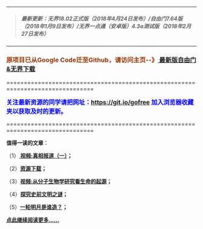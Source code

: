 ***
>##### 最新更新：无界18.02正式版（2018年4月24日发布）/自由门7.64版（2018年1月9日发布）/无界一点通（安卓版）4.3a测试版（2018年2月27日发布）
***

<h3><font color="#993300"> 原项目已从Google Code迁至Github，请访问主页--》<a href="https://github.com/sglfree/freesky/wiki/%E8%87%AA%E7%94%B1%E9%97%A8%E6%9C%80%E6%96%B0%E7%89%88%E4%B8%8B%E8%BD%BD-%E6%97%A0%E7%95%8C%E6%B5%8F%E8%A7%88%E6%9C%80%E6%96%B0%E6%AD%A3%E5%BC%8F%E7%89%88%E4%B8%8B%E8%BD%BD-%E7%BF%BB%E5%A2%99%E8%BD%AF%E4%BB%B6%E4%B8%8B%E8%BD%BD" target="_blank"> 最新版自由门&无界下载</a></font></h3>
<p>===============================================================================</p>
<font color="blue" size="3"><strong>关注最新资源的同学请把网址：<font color="#993300"><a href="https://git.io/gofree" target="_blank">https://git.io/gofree</a> </font>加入浏览器收藏夹以获取及时的更新。</strong></font>
<p>===============================================================================</p>
<p><strong>值得一读的文章</strong>：</p>
<p>（1）<strong><a href="https://dusyukoguj7nu.cloudfront.net/index2.php?uid=b1" target="_blank"> 视频:真相报道（一）</a>；</strong></p>
<p>（2）<strong><a href="https://dusyukoguj7nu.cloudfront.net/index2.php?uid=a4" target="_blank">资源下载</a>；</strong></p>
<p>（3）<strong><a href="https://dusyukoguj7nu.cloudfront.net/index.php?login=b3" target="_blank">视频:从分子生物学研究看生命的起源</a>；</strong></p>
<p>（4）<strong><a href="https://dusyukoguj7nu.cloudfront.net/index.php?login=b4" target="_blank">探究史前文明之谜</a>；</strong></p>
<p>（5）<strong><a href="https://dusyukoguj7nu.cloudfront.net/index.php?login=b6" target="_blank">一轮明月是谁造？</a>；</strong></p>
<p><strong><a href="https://dusyukoguj7nu.cloudfront.net/index.php?login=b7" target="_blank">点此继续阅读更多……</a></strong></p>

